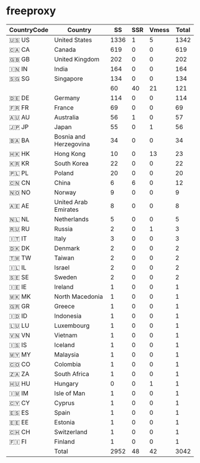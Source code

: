 # freeproxy

|CountryCode|Country|SS|SSR|Vmess|Total|
|  ----  | ----  |  ----  | ----  |  ----  | ----  |
|🇺🇸 US|United States|1336|1|5|1342|
|🇨🇦 CA|Canada|619|0|0|619|
|🇬🇧 GB|United Kingdom|202|0|0|202|
|🇮🇳 IN|India|164|0|0|164|
|🇸🇬 SG|Singapore|134|0|0|134|
| ||60|40|21|121|
|🇩🇪 DE|Germany|114|0|0|114|
|🇫🇷 FR|France|69|0|0|69|
|🇦🇺 AU|Australia|56|1|0|57|
|🇯🇵 JP|Japan|55|0|1|56|
|🇧🇦 BA|Bosnia and Herzegovina|34|0|0|34|
|🇭🇰 HK|Hong Kong|10|0|13|23|
|🇰🇷 KR|South Korea|22|0|0|22|
|🇵🇱 PL|Poland|20|0|0|20|
|🇨🇳 CN|China|6|6|0|12|
|🇳🇴 NO|Norway|9|0|0|9|
|🇦🇪 AE|United Arab Emirates|8|0|0|8|
|🇳🇱 NL|Netherlands|5|0|0|5|
|🇷🇺 RU|Russia|2|0|1|3|
|🇮🇹 IT|Italy|3|0|0|3|
|🇩🇰 DK|Denmark|2|0|0|2|
|🇹🇼 TW|Taiwan|2|0|0|2|
|🇮🇱 IL|Israel|2|0|0|2|
|🇸🇪 SE|Sweden|2|0|0|2|
|🇮🇪 IE|Ireland|1|0|0|1|
|🇲🇰 MK|North Macedonia|1|0|0|1|
|🇬🇷 GR|Greece|1|0|0|1|
|🇮🇩 ID|Indonesia|1|0|0|1|
|🇱🇺 LU|Luxembourg|1|0|0|1|
|🇻🇳 VN|Vietnam|1|0|0|1|
|🇮🇸 IS|Iceland|1|0|0|1|
|🇲🇾 MY|Malaysia|1|0|0|1|
|🇨🇴 CO|Colombia|1|0|0|1|
|🇿🇦 ZA|South Africa|1|0|0|1|
|🇭🇺 HU|Hungary|0|0|1|1|
|🇮🇲 IM|Isle of Man|1|0|0|1|
|🇨🇾 CY|Cyprus|1|0|0|1|
|🇪🇸 ES|Spain|1|0|0|1|
|🇪🇪 EE|Estonia|1|0|0|1|
|🇨🇭 CH|Switzerland|1|0|0|1|
|🇫🇮 FI|Finland|1|0|0|1|
||Total|2952|48|42|3042|
